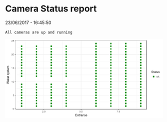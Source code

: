 Camera Status report
================
23/06/2017 - 16:45:50

    All cameras are up and running

![](camreport_files/figure-markdown_github/unnamed-chunk-2-1.png)
